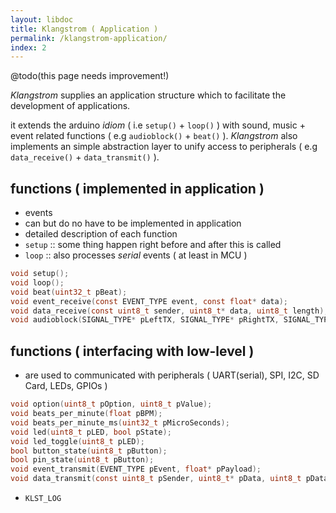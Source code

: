```yaml
---
layout: libdoc
title: Klangstrom ( Application )
permalink: /klangstrom-application/
index: 2
---
```


@todo(this page needs improvement!)

*Klangstrom* supplies an application structure which to facilitate the development of applications. 

it extends the arduino *idiom* ( i.e `setup()` + `loop()` ) with sound, music + event related functions ( e.g `audioblock()` + `beat()` ). *Klangstrom* also implements an simple abstraction layer to unify access to peripherals ( e.g `data_receive()` + `data_transmit()` ).

## functions ( implemented in application )

- events 
- can but do no have to be implemented in application
- detailed description of each function
- `setup` :: some thing happen right before and after this is called
- `loop` :: also processes *serial* events ( at least in MCU )

```c
void setup();
void loop();
void beat(uint32_t pBeat);
void event_receive(const EVENT_TYPE event, const float* data);
void data_receive(const uint8_t sender, uint8_t* data, uint8_t length);
void audioblock(SIGNAL_TYPE* pLeftTX, SIGNAL_TYPE* pRightTX, SIGNAL_TYPE* pLeftRX, SIGNAL_TYPE* pRightRX);
```

## functions ( interfacing with low-level )

- are used to communicated with peripherals ( UART(serial), SPI, I2C, SD Card, LEDs, GPIOs )

```c
void option(uint8_t pOption, uint8_t pValue);
void beats_per_minute(float pBPM);
void beats_per_minute_ms(uint32_t pMicroSeconds);
void led(uint8_t pLED, bool pState);
void led_toggle(uint8_t pLED);
bool button_state(uint8_t pButton);
bool pin_state(uint8_t pButton);
void event_transmit(EVENT_TYPE pEvent, float* pPayload);
void data_transmit(const uint8_t pSender, uint8_t* pData, uint8_t pDataLength);
```

- `KLST_LOG` 
